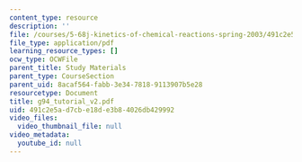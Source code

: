 ```yaml
---
content_type: resource
description: ''
file: /courses/5-68j-kinetics-of-chemical-reactions-spring-2003/491c2e5ad7cbe18de3b84026db429992_g94_tutorial_v2.pdf
file_type: application/pdf
learning_resource_types: []
ocw_type: OCWFile
parent_title: Study Materials
parent_type: CourseSection
parent_uid: 8acaf564-fabb-3e34-7818-9113907b5e28
resourcetype: Document
title: g94_tutorial_v2.pdf
uid: 491c2e5a-d7cb-e18d-e3b8-4026db429992
video_files:
  video_thumbnail_file: null
video_metadata:
  youtube_id: null
---
```

